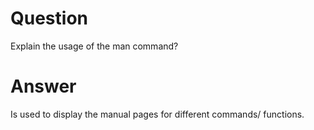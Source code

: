 # Question

Explain the usage of the man command?

# Answer

Is used to display the manual pages for different commands/ functions. 